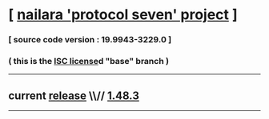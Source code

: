 
# [ [nailara 'protocol seven' project](http://src.nailara.net/) ]

### [ source code version : 19.9943-3229.0 ]

### ( this is the [ISC license](license)d "base" branch )
---
## current [release](https://github.com/anotherlink/nailara/releases) \\\\// [1.48.3](https://github.com/anotherlink/nailara/releases/tag/1.48.3)
---
